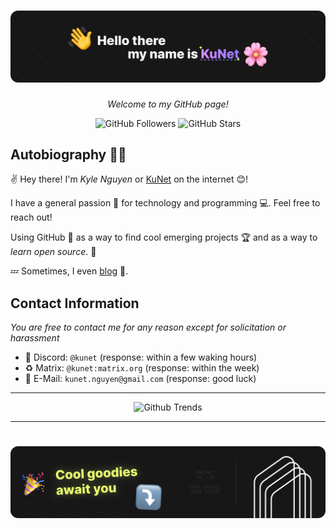 # [![imkunet](banner.svg)](https://github.com/imkunet/)
*<p align="center">Welcome to my GitHub page!</p>*
<p align="center">
  <img src="https://img.shields.io/github/followers/imkunet" alt="GitHub Followers" />
  <img src="https://img.shields.io/github/stars/imkunet" alt="GitHub Stars" />
</p>

## Autobiography 🏳️‍🌈
✌ Hey there! I'm *Kyle Nguyen* or <ins>KuNet</ins> on the internet 😊!

I have a general passion 💟 for technology and programming 💻. Feel free to reach out!

Using GitHub 🐙 as a way to find cool emerging projects 🏆 and as a way to *learn open source*. 🚀

💤 Sometimes, I even [blog](https://blog.kunet.dev) 📑.

## Contact Information
*You are free to contact me for any reason except for solicitation or harassment*
- 💟 Discord: `@kunet` (response: within a few waking hours)
- ♻️ Matrix: `@kunet:matrix.org` (response: within the week)
- 📮 E-Mail: `kunet.nguyen@gmail.com` (response: good luck)

---

<p align="center">
    <img src="https://api.githubtrends.io/user/svg/imkunet/langs?time_range=one_year&theme=dark" alt="Github Trends" />
</p>

---

# [![bottom](bottom.svg)](https://github.com/imkunet?tab=repositories)
